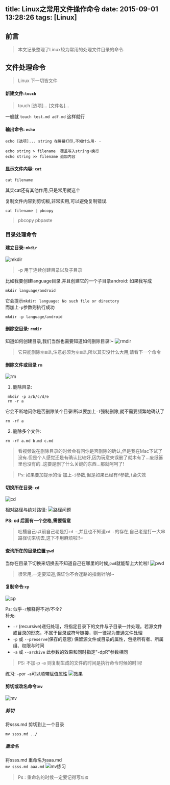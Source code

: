 title: Linux之常用文件操作命令
date: 2015-09-01 13:28:26
tags: [Linux]
---

## 前言

> 本文记录整理了Linux较为常用的处理文件目录的命令.

## 文件处理命令
> Linux 下一切皆文件

#### 新建文件:`touch`

> touch [选项]... [文件名]...

一般就 `touch test.md adf.md` 这样就行

#### 输出命令: `echo`

    echo [选项]... string 在屏幕打印,不知什么用- -

    echo string > filename  覆盖写入string+换行
    echo string >> filename 追加内容

#### 显示文件内容: `cat`

    cat filename

其实cat还有其他作用,只是常用就这个

<!-- more -->

复制文件内容到剪切板,非常实用,可以避免复制错误.
```Shell
cat filename | pbcopy
```

> pbcopy pbpaste

### 目录处理命令

#### 建立目录: `mkdir`

![mkdir](http://7xjgcv.com1.z0.glb.clouddn.com/linux_d_1.png)

> -p 用于连续创建目录以及子目录  

比如我要创建language目录,并且创建它的一个子目录android:
如果我写成
```
mkdir language/android
```
它会提示`mkdir: language: No such file or directory`  
而加上`-p`参数则执行成功
```
mkdir -p language/android
```

#### 删除空目录: `rmdir`
知道如何创建目录,我们当然也需要知道如何删除目录!~
![rmdir](http://7xjgcv.com1.z0.glb.clouddn.com/linux_d_5.png)

> 它只能删除`空目录`,注意必须为`空目录`,所以其实没什么大用,请看下一个命令

#### 删除文件或目录 `rm`

![rm](http://7xjgcv.com1.z0.glb.clouddn.com/linux_d_6.png)
1. 删除目录:  
```
 mkdir -p a/b/c/d/e
 rm -r a
```
它会不断地问你是否删除某个目录!所以要加上`-f`强制删除,就不需要频繁地确认了
```
rm -rf a
```
2. 删除多个文件:
```
rm -rf a.md b.md c.md
```

> 看视频说在删除目录的时候会有问你是否删除的确认,但是我在Mac下试了没有.但是个人感觉还是有确认比较好,因为玩意失误删了就木有了...废纸篓里也没有的..这要是删了什么关键的东西...那就呵呵了!

> Ps: 如果要加提示的话 加上`-i`参数,但是如果已经有`f`参数,`i`会失效

#### 切换所在目录: `cd`
![cd](http://7xjgcv.com1.z0.glb.clouddn.com/linux_d_2.png)

相对路径与绝对路径:
![路径问题](http://7xjgcv.com1.z0.glb.clouddn.com/linux_d_3.png)

**PS: cd 后面有一个空格,需要留意**
> 吐槽自己:以前自己老是打`cd ~`,并且也不知道`cd -`的存在,自己老是打一大串路径切来切去,这下不用麻烦啦!!~

#### 查询所在的目录位置:`pwd`
当你在目录下切换来切换去不知道自己在哪里的时候,`pwd`就能帮上大忙啦!
![pwd](http://7xjgcv.com1.z0.glb.clouddn.com/linux_d_4.png)
> 很常用,一定要知道,保证你不会迷路的指南针呐!~

#### 复制命令:`cp`

![cp](http://7xjgcv.com1.z0.glb.clouddn.com/linux_d_7.png)

Ps: 似乎`-r`解释得不对/不全?  
补充:
- `-r`   (recursive)递归处理，将指定目录下的文件与子目录一并处理。若源文件或目录的形态，不属于目录或符号链接，则一律视为普通文件处理
- `-p` 或 `--preserve`(保存的意思) 保留源文件或目录的属性，包括所有者、所属组、权限与时间
- `-a` 或 `--archive`     此参数的效果和同时指定"-dpR"参数相同

> PS: 不加-p -a 则复制生成的文件的时间是执行命令时候的时间!  

练习:
`-p`or `-a`可以顺带赋值属性
![效果](http://7xjgcv.com1.z0.glb.clouddn.com/linux_d_8.png)


#### 剪切或改名命令:`mv`

![mv](http://7xjgcv.com1.z0.glb.clouddn.com/linux_d_9.png)

##### 剪切
将ssss.md 剪切到上一个目录
```
mv ssss.md ../  
```
##### 重命名
将ssss.md 重命名为aaa.md   
`mv ssss.md aaa.md`
![mv练习](http://7xjgcv.com1.z0.glb.clouddn.com/linux_d_10.png)

> Ps : 重命名的时候一定要记得写`后缀`
